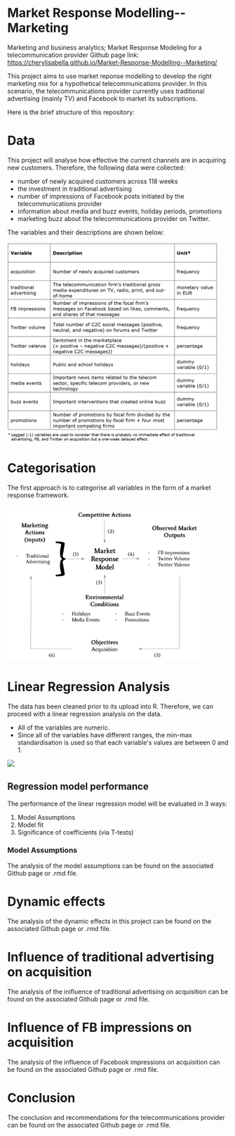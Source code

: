 # Market Response Modelling--Marketing
Marketing and business analytics;   Market Response Modeling for a telecommunication provider 
Github page link: https://cherylisabella.github.io/Market-Response-Modelling--Marketing/


This project aims to use market reponse modelling to develop the right marketing mix for a hypothetical telecommunications provider.
In this scenario, the telecommunications provider currently uses traditional advertising (mainly TV) and Facebook to market its subscriptions.

Here is the brief structure of this repository:

# Data 
This project will analyse how effective the current channels are in acquiring new customers. Therefore, the following data were collected:

- number of newly acquired customers across 118 weeks
- the investment in traditional advertising
- number of impressions of Facebook posts initiated by the telecommunications provider
- information about media and buzz events, holiday periods, promotions
- marketing buzz about the telecommunications provider on Twitter.

The variables and their descriptions are shown below:

![](mrm%20variables.png)

# Categorisation
The first approach is to categorise all variables in the form of a market response framework. 

![](market%20response%20framework.png)

# Linear Regression Analysis
The data has been cleaned prior to its upload into R. Therefore, we can
proceed with a linear regression analysis on the data.


- All of the variables are numeric. 
- Since all of the variables have different ranges, the min-max standardisation is used so that each variable's values are between 0 and 1.

![](mrm%20model%20results.png)

## Regression model performance

The performance of the linear regression model will be evaluated in 3
ways:

1.  Model Assumptions
2.  Model fit
3.  Significance of coefficients (via T-tests)

### Model Assumptions

The analysis of the model assumptions can be found on the associated Github page or .rmd file.


# Dynamic effects
The analysis of the dynamic effects in this project can be found on the associated Github page or .rmd file.


# Influence of traditional advertising on acquisition
The analysis of the inifluence of traditional advertising on acquisition can be found on the associated Github page or .rmd file.


# Influence of FB impressions on acquisition
The analysis of the influence of Facebook impressions on acquisition can be found on the associated Github page or .rmd file.


# Conclusion
The conclusion and recommendations for the telecommunications provider can be found on the associated Github page or .rmd file.
